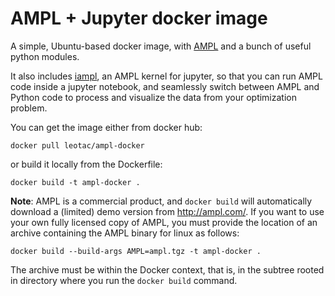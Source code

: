 # AMPL + Jupyter docker image

A simple, Ubuntu-based docker image, with [AMPL](http://ampl.com/)
and a bunch of useful python modules.

It also includes [iampl](https://github.com/vitaut/iampl),
an AMPL kernel for jupyter, so that you can run AMPL code 
inside a jupyter notebook, and seamlessly switch between AMPL
and Python code to process and visualize the data from your optimization problem.

You can get the image either from docker hub:
    
    docker pull leotac/ampl-docker

or build it locally from the Dockerfile:

    docker build -t ampl-docker .

**Note**: AMPL is a commercial product, and `docker build` will automatically
download a (limited) demo version from http://ampl.com/.
If you want to use your own fully licensed copy of AMPL, you must 
provide the location of an archive containing the AMPL binary for linux as follows:
    
    docker build --build-args AMPL=ampl.tgz -t ampl-docker .

The archive must be within the Docker context, that is, in the subtree rooted in 
directory where you run the `docker build` command.
